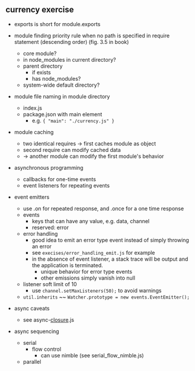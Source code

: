 
## currency exercise

* exports is short for module.exports

* module finding priority rule when no path is specified in require statement (descending order) (fig. 3.5 in book)
    * core module?
    * in node_modules in current directory?
    * parent directory
        * if exists
        * has node_modules?
    * system-wide default directory?
* module file naming in module directory
    * index.js
    * package.json with main element
        * e.g. `{ "main": "./currency.js" }`
* module caching
    * two identical requires -> first caches module as object
    * second require can modify cached data 
    * -> another module can modify the first module's behavior
* asynchronous programming
    * callbacks for one-time events
    * event listeners for repeating events
* event emitters
    * use .on for repeated response, and .once for a one time response
    * events
        * keys that can have any value, e.g. data, channel
        * reserved: error
    * error handling
        * good idea to emit an error type event instead of simply throwing an error
        * see `execises/error_handling_emit.js` for example
        * in the absence of event listener, a stack trace will be output and the application is terminated.
            * unique behavior for error type events
            * other emissions simply vanish into null
    * listener soft limit of 10
        * use `channel.setMaxListeners(50);` to avoid warnings
    * `util.inherits` ~~ `Watcher.prototype = new events.EventEmitter();`
* async caveats
    * see async-[closure](https://developer.mozilla.org/en-US/docs/JavaScript/Guide/Closures).js
* async sequencing
    * serial
        * flow control
            * can use nimble (see serial_flow_nimble.js)
    * parallel
        